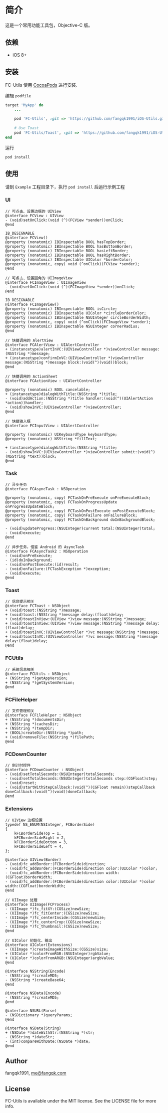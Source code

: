# 简介
这是一个常用功能工具包，Objective-C 版。

<!--
[![CI Status](https://img.shields.io/travis/fangqk1991/FC-Utils.svg?style=flat)](https://travis-ci.org/fangqk1991/FC-Utils)
[![Version](https://img.shields.io/cocoapods/v/FC-Utils.svg?style=flat)](https://cocoapods.org/pods/FC-Utils)
[![License](https://img.shields.io/cocoapods/l/FC-Utils.svg?style=flat)](https://cocoapods.org/pods/FC-Utils)
[![Platform](https://img.shields.io/cocoapods/p/FC-Utils.svg?style=flat)](https://cocoapods.org/pods/FC-Utils)
-->

## 依赖
* iOS 8+


## 安装
FC-Utils 使用 [CocoaPods](https://cocoapods.org) 进行安装.

编辑 `podfile`

```ruby
target 'MyApp' do
    ...

    pod 'FC-Utils', :git => 'https://github.com/fangqk1991/iOS-Utils.git', :tag => '0.1.0'
    
    # Use Toast
    pod 'FC-Utils/Toast', :git => 'https://github.com/fangqk1991/iOS-Utils.git', :tag => '0.1.0'
end
```

运行

```
pod install
```

## 使用
请到 `Example` 工程目录下，执行 `pod install` 后运行示例工程

### UI
```
// 可点击、设置边框的 UIView
@interface FCView : UIView
- (void)setOnClick:(void (^)(FCView *sender))onClick;
@end

IB_DESIGNABLE
@interface FCView()
@property (nonatomic) IBInspectable BOOL hasTopBorder;
@property (nonatomic) IBInspectable BOOL hasBottomBorder;
@property (nonatomic) IBInspectable BOOL hasLeftBorder;
@property (nonatomic) IBInspectable BOOL hasRightBorder;
@property (nonatomic) IBInspectable UIColor *borderColor;
@property (nonatomic, copy) void (^onClick)(FCView *sender);
@end
```

```
// 可点击、设置圆角的 UIImageView
@interface FCImageView : UIImageView
- (void)setOnClick:(void (^)(FCImageView *sender))onClick;
@end

IB_DESIGNABLE
@interface FCImageView()
@property (nonatomic) IBInspectable BOOL isCircle;
@property (nonatomic) IBInspectable UIColor *circleBorderColor;
@property (nonatomic) IBInspectable NSUInteger circleBorderWidth;
@property (nonatomic, copy) void (^onClick)(FCImageView *sender);
@property (nonatomic) IBInspectable NSUInteger cornerRadius;
@end
```

```
// 快捷调用的 AlertView
@interface FCAlertView : UIAlertController
+ (instancetype)alertInVC:(UIViewController *)viewController message:(NSString *)message;
+ (instancetype)confirmInVC:(UIViewController *)viewController message:(NSString *)message block:(void(^)(void))block;
@end
```

```
// 快捷调用的 ActionSheet
@interface FCActionView : UIAlertController

@property (nonatomic) BOOL cancelable;
+ (instancetype)dialogWithTitle:(NSString *)title;
- (void)addAction:(NSString *)title handler:(void(^)(UIAlertAction *action))handler;
- (void)showInVC:(UIViewController *)viewController;
@end
```

```
// 快捷输入框
@interface FCInputView : UIAlertController

@property (nonatomic) UIKeyboardType keyboardType;
@property (nonatomic) NSString *fillText;

+ (instancetype)dialogWithTitle:(NSString *)title;
- (void)showInVC:(UIViewController *)viewController submit:(void(^)(NSString *text))block;
@end
```

### Task

```
// 异步任务
@interface FCAsyncTask : NSOperation

@property (nonatomic, copy) FCTaskOnPreExecute onPreExecuteBlock;
@property (nonatomic, copy) FCTaskOnProgressUpdate onProgressUpdateBlock;
@property (nonatomic, copy) FCTaskOnPostExecute onPostExecuteBlock;
@property (nonatomic, copy) FCTaskOnFailure onFailureBlock;
@property (nonatomic, copy) FCTaskOnBackground doInBackgroundBlock;

- (void)updateProgress:(NSUInteger)current total:(NSUInteger)total;
- (void)execute;
@end
```

```
// 异步任务，借鉴 Android 的 AsyncTask
@interface FCAsyncTask2 : NSOperation
- (void)onPreExecute;
- (id)doInBackground;
- (void)onPostExecute:(id)result;
- (void)onFailure:(FCTaskException *)exception;
- (void)execute;
@end
```

### Toast
```
// 信息提示相关
@interface FCToast : NSObject
+ (void)toast:(NSString *)message;
+ (void)toast:(NSString *)message delay:(float)delay;
+ (void)toastInView:(UIView *)view message:(NSString *)message;
+ (void)toastInView:(UIView *)view message:(NSString *)message delay:(float)delay;
+ (void)toastInVC:(UIViewController *)vc message:(NSString *)message;
+ (void)toastInVC:(UIViewController *)vc message:(NSString *)message delay:(float)delay;
@end
```

### FCUtils
```
// 系统信息相关
@interface FCUtils : NSObject
+ (NSString *)getAppVersion;
+ (NSString *)getSystemVersion;
@end
```

### FCFileHelper
```
// 文件管理相关
@interface FCFileHelper : NSObject
+ (NSString *)documentsDir;
+ (NSString *)cachesDir;
+ (NSString *)tempDir;
+ (BOOL)createDir:(NSString *)path;
+ (void)removeFile:(NSString *)filePath;
@end
```

### FCDownCounter
```
// 倒计时控件
@interface FCDownCounter : NSObject
- (void)setTotalSeconds:(NSUInteger)totalSeconds;
- (void)setTotalSeconds:(NSUInteger)totalSeconds step:(CGFloat)step;
- (void)reset;
- (void)startWithStepCallback:(void(^)(CGFloat remain))stepCallback doneCallback:(void(^)(void))doneCallback;
@end
```

### Extensions
```
// UIView 边框设置
typedef NS_ENUM(NSInteger, FCBorderSide)
{
    kFCBorderSideTop = 1,
    kFCBorderSideRight = 2,
    kFCBorderSideBottom = 3,
    kFCBorderSideLeft = 4,
};

@interface UIView(Border)
- (void)fc_addBorder:(FCBorderSide)direction;
- (void)fc_addBorder:(FCBorderSide)direction color:(UIColor *)color;
- (void)fc_addBorder:(FCBorderSide)direction width:(CGFloat)borderWidth;
- (void)fc_addBorder:(FCBorderSide)direction color:(UIColor *)color width:(CGFloat)borderWidth;
@end
```
```
// UIImage 处理
@interface UIImage(FCProcess)
- (UIImage *)fc_fitXY:(CGSize)newSize;
- (UIImage *)fc_fitCenter:(CGSize)newSize;
- (UIImage *)fc_centerInside:(CGSize)newSize;
- (UIImage *)fc_centerCrop:(CGSize)newSize;
- (UIImage *)fc_thumbnail:(CGSize)newSize;
@end
```
```
// UIColor 初始化、输出
@interface UIColor(Extensions)
- (UIImage *)createImageWithSize:(CGSize)size;
+ (UIColor *)colorFromRGB:(NSUInteger)rgbValue;
+ (UIColor *)colorFromARGB:(NSUInteger)argbValue;
@end
```
```
@interface NSString(Encode)
- (NSString *)createMD5;
- (NSString *)createBase64;
@end
```
```
@interface NSData(Encode)
- (NSString *)createMD5;
@end
```
```
@interface NSURL(Parse)
- (NSDictionary *)queryParams;
@end
```
```
@interface NSDate(String)
+ (NSDate *)dateWithStr:(NSString *)str;
- (NSString *)dateStr;
- (int)compareWithDate:(NSDate *)date;
@end
```

## Author

fangqk1991, me@fangqk.com

## License

FC-Utils is available under the MIT license. See the LICENSE file for more info.
